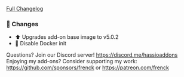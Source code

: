 [Full Changelog][changelog]

### :hammer: Changes

- :arrow_up: Upgrades add-on base image to v5.0.2
- :hammer: Disable Docker init

[changelog]: https://github.com/hassio-addons/addon-adb/compare/v0.6.0...v0.6.1

Questions? Join our Discord server! https://discord.me/hassioaddons
Enjoying my add-ons? Consider supporting my work:
https://github.com/sponsors/frenck or https://patreon.com/frenck